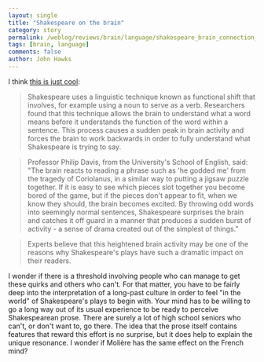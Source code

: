 ```yaml
---
layout: single 
title: "Shakespeare on the brain" 
category: story
permalink: /weblog/reviews/brain/language/shakespeare_brain_connection_2006.html
tags: [brain, language] 
comments: false 
author: John Hawks 
---
```



<p>
I think <a href="http://www.scienceblog.com/cms/reading-shakespeare-has-dramatic-effect-on-human-brain-12226.html">this is just cool</a>: 
</p>

<blockquote>Shakespeare uses a linguistic technique known as functional shift that involves, for example using a noun to serve as a verb. Researchers found that this technique allows the brain to understand what a word means before it understands the function of the word within a sentence. This process causes a sudden peak in brain activity and forces the brain to work backwards in order to fully understand what Shakespeare is trying to say.</blockquote>

<blockquote>Professor Philip Davis, from the University's School of English, said: "The brain reacts to reading a phrase such as 'he godded me' from the tragedy of Coriolanus, in a similar way to putting a jigsaw puzzle together. If it is easy to see which pieces slot together you become bored of the game, but if the pieces don't appear to fit, when we know they should, the brain becomes excited. By throwing odd words into seemingly normal sentences, Shakespeare surprises the brain and catches it off guard in a manner that produces a sudden burst of activity - a sense of drama created out of the simplest of things."</blockquote>

<blockquote>Experts believe that this heightened brain activity may be one of the reasons why Shakespeare's plays have such a dramatic impact on their readers.</blockquote>

<p>
I wonder if there is a threshold involving people who can manage to get these quirks and others who can't. For that matter, you have to be fairly deep into the interpretation of a long-past culture in order to feel "in the world" of Shakespeare's plays to begin with. Your mind has to be willing to go a long way out of its usual experience to be ready to perceive Shakespearean prose. There are surely a lot of high school seniors who can't, or don't want to, go there. The idea that the prose itself contains features that reward this effort is no surprise, but it does help to explain the unique resonance. I wonder if Moli&egrave;re has the same effect on the French mind? 
</p>


